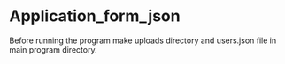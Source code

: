 # Application_form_json

Before running the program make uploads directory and users.json file in main program directory.
